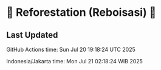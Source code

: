 
# 🌳 Reforestation (Reboisasi) 🌲

## Last Updated

GitHub Actions time: Sun Jul 20 19:18:24 UTC 2025

Indonesia/Jakarta time: Mon Jul 21 02:18:24 WIB 2025
